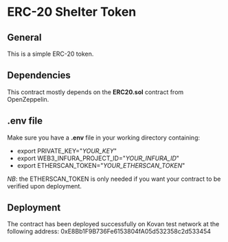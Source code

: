 <h1>ERC-20 Shelter Token</h1>
<h2>General</h2>
<p>This is a simple ERC-20 token.&nbsp;</p>
<h2>Dependencies</h2>
<p>This contract mostly depends on the <strong>ERC20.sol</strong> contract from OpenZeppelin.</p>
<h2>.env file</h2>
<p>Make sure you have a <strong>.env</strong> file in your working directory containing:</p>
<ul>
<li>export PRIVATE_KEY="<em>YOUR_KEY</em>"</li>
<li>export WEB3_INFURA_PROJECT_ID="<em>YOUR_INFURA_ID</em>"</li>
<li>export ETHERSCAN_TOKEN="<em>YOUR_ETHERSCAN_TOKEN</em>"</li>
</ul>
<p><em>NB</em>: the&nbsp;ETHERSCAN_TOKEN is only needed if you want your contract to be verified upon deployment.&nbsp;</p>
<h2>Deployment</h2>
<p>The contract has been deployed successfully on Kovan test network at the following address: 0xE8Bb1F9B736Fe6153804fA05d532358c2d533454</p>
<p>&nbsp;</p>